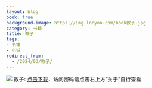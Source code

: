 ```yaml
---
layout: blog
book: true
background-image: https://img.locyoo.com/book教子.jpg
category: 书籍
title: 教子
tags:
- 书籍
- 小说
redirect_from:
  - /2024/03/教子/
---
```

![](https://img.locyoo.com/book教子.jpg)
教子: <a name = "ref1" href="https://url18.ctfile.com/f/50983618-1345418659-db42e7?p=3619">点击下载</a>，访问密码请点击右上方“关于”自行查看